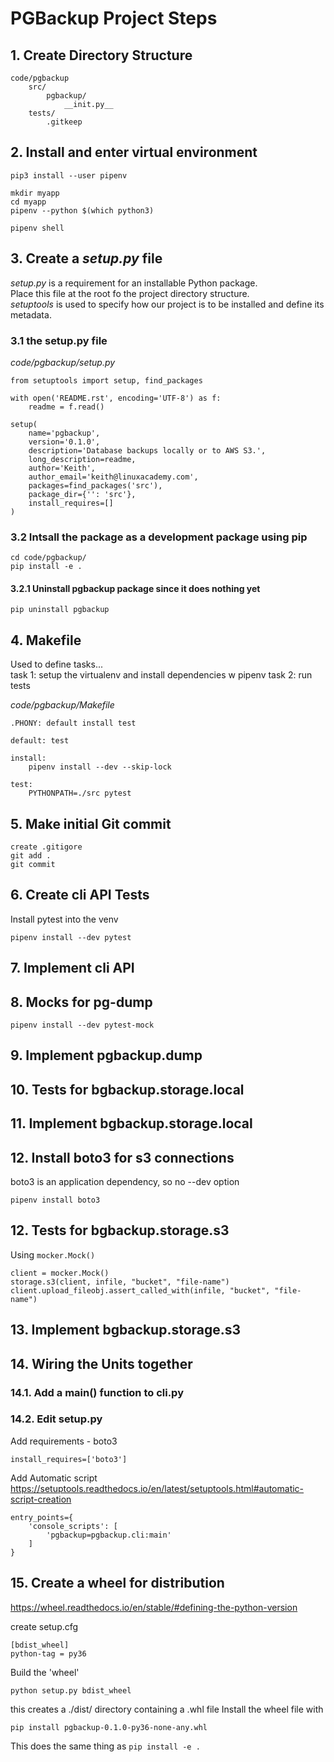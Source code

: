 # PGBackup Project Steps

## 1. Create Directory Structure

    code/pgbackup
        src/
            pgbackup/
                __init.py__
        tests/
            .gitkeep

## 2. Install and enter virtual environment

    pip3 install --user pipenv

    mkdir myapp
    cd myapp
    pipenv --python $(which python3)

    pipenv shell

## 3. Create a _setup.py_ file
_setup.py_ is a requirement for an installable Python package.  
Place this file at the root fo the project directory structure.  
_setuptools_ is used to specify how our project is to be installed and define its metadata.  

### 3.1 the setup.py file
_code/pgbackup/setup.py_

    from setuptools import setup, find_packages

    with open('README.rst', encoding='UTF-8') as f:
        readme = f.read()

    setup(
        name='pgbackup',
        version='0.1.0',
        description='Database backups locally or to AWS S3.',
        long_description=readme,
        author='Keith',
        author_email='keith@linuxacademy.com',
        packages=find_packages('src'),
        package_dir={'': 'src'},
        install_requires=[]
    )

### 3.2 Intsall the package as a development package using pip

    cd code/pgbackup/
    pip install -e .

#### 3.2.1 Uninstall pgbackup package since it does nothing yet

    pip uninstall pgbackup

## 4. Makefile
Used to define tasks...  
task 1: setup the virtualenv and install dependencies w pipenv
task 2: run tests

_code/pgbackup/Makefile_

    .PHONY: default install test

    default: test

    install:
        pipenv install --dev --skip-lock

    test:
        PYTHONPATH=./src pytest

## 5. Make initial Git commit

    create .gitigore
    git add .
    git commit

## 6. Create cli API Tests
Install pytest into the venv

    pipenv install --dev pytest

## 7. Implement cli API 
## 8. Mocks for pg-dump

    pipenv install --dev pytest-mock

## 9. Implement pgbackup.dump
## 10. Tests for bgbackup.storage.local
## 11. Implement bgbackup.storage.local
## 12. Install boto3 for s3 connections
boto3 is an application dependency, so no --dev option

    pipenv install boto3

## 12. Tests for bgbackup.storage.s3
Using `mocker.Mock()`

    client = mocker.Mock()
    storage.s3(client, infile, "bucket", "file-name")
    client.upload_fileobj.assert_called_with(infile, "bucket", "file-name")

## 13. Implement bgbackup.storage.s3


## 14. Wiring the Units together
### 14.1. Add a main() function to cli.py
### 14.2. Edit setup.py
Add requirements - boto3

    install_requires=['boto3']

Add Automatic script  
https://setuptools.readthedocs.io/en/latest/setuptools.html#automatic-script-creation

    entry_points={
        'console_scripts': [
            'pgbackup=pgbackup.cli:main'
        ]
    }

## 15. Create a wheel for distribution
https://wheel.readthedocs.io/en/stable/#defining-the-python-version  

create setup.cfg

    [bdist_wheel]
    python-tag = py36

Build the 'wheel'

    python setup.py bdist_wheel

this creates a ./dist/ directory containing a .whl file
Install the wheel file with

    pip install pgbackup-0.1.0-py36-none-any.whl

This does the same thing as `pip install -e .`